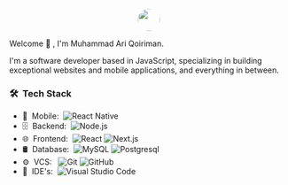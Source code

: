 <p align="center">
  <a href="https://jrgarciadev.com" target="_blank">
    <img width="40em" height="40em" src="https://lh3.googleusercontent.com/a/AGNmyxZT0FkHpSpqrs_78iQxe1nmEH23LUQcOBV46WbgLg=s288" style="border-radius:50%">
  </a>
</p

<h2> Welcome 👋 , I'm Muhammad Ari Qoiriman.</h2>

I'm a software developer based in JavaScript, specializing in building exceptional websites and mobile applications, and everything in between.

<h3> 🛠 &nbsp;Tech Stack</h3>

- 📱 &nbsp;Mobile:&nbsp;
  ![React Native](https://img.shields.io/badge/-React%20Native-0A1A2F?style=flat&logo=React&logoColor=00d8fd)
- 🗄 &nbsp;Backend:&nbsp;
  ![Node.js](https://img.shields.io/badge/-Node.js-0A1A2F?style=flat&logo=node.js)
- 🌐 &nbsp;Frontend:&nbsp;
  ![React](https://img.shields.io/badge/-React-0A1A2F?style=flat&logo=react)
  ![Next.js](https://img.shields.io/badge/-Next.js-0A1A2F?style=flat&logo=next.js)
- 🛢 &nbsp;Database:&nbsp;
  ![MySQL](https://img.shields.io/badge/-MySQL-0A1A2F?style=flat&logo=mysql&logoColor=00d8fd)
  ![Postgresql](https://img.shields.io/badge/-Postgresql-0A1A2F?style=flat&logo=postgresql)
- ⚙️ &nbsp;VCS: &nbsp;
  ![Git](https://img.shields.io/badge/-Git-0A1A2F?style=flat&logo=git)
  ![GitHub](https://img.shields.io/badge/-GitHub-0A1A2F?style=flat&logo=github)
- 🔧 &nbsp;IDE's:&nbsp;
  ![Visual Studio Code](https://img.shields.io/badge/-Visual%20Studio%20Code-0A1A2F?style=flat&logo=visual-studio-code&logoColor=007ACC)

<br/>

<!-- <a href="https://github.com/ariqrm">
    <img width="40em" height="40em" src="https://lh3.googleusercontent.com/a/AGNmyxZT0FkHpSpqrs_78iQxe1nmEH23LUQcOBV46WbgLg=s288">
</a> -->


